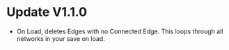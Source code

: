 ﻿# Update V1.1.0
* On Load, deletes Edges with no Connected Edge. This loops through all networks in your save on load.